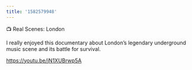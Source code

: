 ```yaml
---
title: '1582579948'
---
```

📺 Real Scenes: London

I really enjoyed this documentary about London’s legendary underground music scene and its battle for survival.

<https://youtu.be/jN1XUBrwp5A>